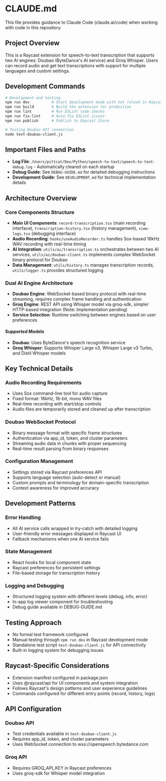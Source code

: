 # CLAUDE.md

This file provides guidance to Claude Code (claude.ai/code) when working with code in this repository.

## Project Overview

This is a Raycast extension for speech-to-text transcription that supports two AI engines: Doubao (ByteDance's AI service) and Groq Whisper. Users can record audio and get text transcriptions with support for multiple languages and custom settings.

## Development Commands

```bash
# Development and testing
npm run dev          # Start development mode with hot reload in Raycast
npm run build        # Build the extension for production
npm run lint         # Run ESLint code checks
npm run fix-lint     # Auto-fix ESLint issues
npm run publish      # Publish to Raycast Store

# Testing Doubao API connection
node test-doubao-client.js
```

## Important Files and Paths

- **Log File**: `/Users/pittcat/Dev/Python/speech-to-text/speech-to-text-debug.log` - Automatically cleared on each startup
- **Debug Guide**: See `DEBUG-GUIDE.md` for detailed debugging instructions
- **Development Guide**: See `DEVELOPMENT.md` for technical implementation details

## Architecture Overview

### Core Components Structure
- **Main UI Components**: `record-transcription.tsx` (main recording interface), `transcription-history.tsx` (history management), `view-logs.tsx` (debugging interface)
- **Audio Recording**: `hooks/useAudioRecorder.ts` handles Sox-based 16kHz WAV recording with real-time timing
- **AI Integration**: `utils/ai/transcription.ts` orchestrates between two AI services, `utils/ai/doubao-client.ts` implements complex WebSocket binary protocol for Doubao
- **Data Management**: `utils/history.ts` manages transcription records, `utils/logger.ts` provides structured logging

### Dual AI Engine Architecture
- **Doubao Engine**: WebSocket-based binary protocol with real-time streaming, requires complex frame handling and authentication
- **Groq Engine**: REST API using Whisper model via groq-sdk, simpler HTTP-based integration (Note: Implementation pending)
- **Service Selection**: Runtime switching between engines based on user preferences

#### Supported Models
- **Doubao**: Uses ByteDance's speech recognition service
- **Groq Whisper**: Supports Whisper Large v3, Whisper Large v3 Turbo, and Distil Whisper models

## Key Technical Details

### Audio Recording Requirements
- Uses Sox command-line tool for audio capture
- Fixed format: 16kHz, 16-bit, mono WAV files
- Real-time recording with start/stop controls
- Audio files are temporarily stored and cleaned up after transcription

### Doubao WebSocket Protocol
- Binary message format with specific frame structures
- Authentication via app_id, token, and cluster parameters  
- Streaming audio data in chunks with proper sequencing
- Real-time result parsing from binary responses

### Configuration Management
- Settings stored via Raycast preferences API
- Supports language selection (auto-detect or manual)
- Custom prompts and terminology for domain-specific transcription
- Context awareness for improved accuracy

## Development Patterns

### Error Handling
- All AI service calls wrapped in try-catch with detailed logging
- User-friendly error messages displayed in Raycast UI
- Fallback mechanisms when one AI service fails

### State Management
- React hooks for local component state
- Raycast preferences for persistent settings
- File-based storage for transcription history

### Logging and Debugging
- Structured logging system with different levels (debug, info, error)
- In-app log viewer component for troubleshooting
- Debug guide available in DEBUG-GUIDE.md

## Testing Approach

- No formal test framework configured
- Manual testing through `npm run dev` in Raycast development mode
- Standalone test script `test-doubao-client.js` for API connectivity
- Built-in logging system for debugging issues

## Raycast-Specific Considerations

- Extension manifest configured in package.json
- Uses @raycast/api for UI components and system integration
- Follows Raycast's design patterns and user experience guidelines
- Commands configured for different entry points (record, history, logs)

## API Configuration

### Doubao API
- Test credentials available in `test-doubao-client.js`
- Requires app_id, token, and cluster parameters
- Uses WebSocket connection to wss://openspeech.bytedance.com

### Groq API
- Requires GROQ_API_KEY in Raycast preferences
- Uses groq-sdk for Whisper model integration